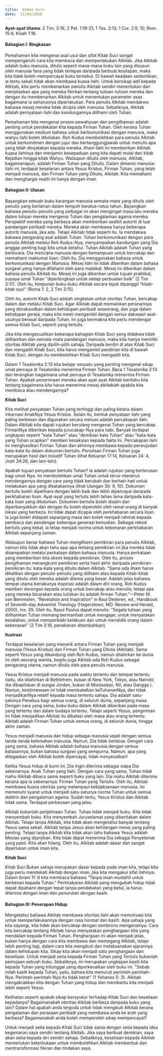 ```yaml
---
title:  Komen Guru
date:  11/04/2020
---
```


**Ayat-ayat Utama**: 2 Tim. 3:16; 2 Pet. 1:19-21; 1 Tes. 2:13; 1 Cor. 2:9, 10; Rom. 15:4; Kisah 1:16.

#### Bahagian I: Ringkasan

Pemahaman kita mengenai asal usul dan sifat Kitab Suci sangat mempengaruhi cara kita membaca dan memperlakukan Alkitab. Jika Alkitab adalah buku manusia, ditulis seperti mana-mana buku lain yang disusun oleh manusia fana yang tidak terlepas daripada berbuat kesilapan, maka kita tidak boleh mempercayai buku tersebut. Di bawah keadaan sedemikian, ia tentu sekali tidak akan membawa kuasa ilahi. Untuk bersikap adil kepada Alkitab, kita perlu membenarkan penulis Alkitab sendiri menentukan dan menjelaskan apa yang mereka fikirkan tentang tulisan-tulisan mereka dan dengan itu membenarkan Alkitab untuk menentukan parameter asas bagaimana ia seharusnya diperlakukan. Para penulis Alkitab mendakwa bahawa mesej mereka tidak dicipta oleh manusia. Sebaliknya, Alkitab adalah pernyataan ilahi dan kandungannya diilhami oleh Tuhan.

Pemahaman kita mengenai proses pewahyuan dan pengilhaman adalah penting untuk pendekatan kita kepada Firman Tuhan. Oleh kerana Tuhan menggunakan medium bahasa untuk berkomunikasi dengan manusia, maka wahyu ilahi boleh dituliskan. Roh Kudus membolehkan para penulis Alkitab untuk berkomitmen dengan jujur dan bertanggungjawab untuk menulis apa yang telah dinyatakan kepada mereka. Ilham  ilahi ini memberikan Alkitab kuasa ilahinya dan menjamin kesepaduan yang kita dapati mulai dari kitab Kejadian hingga kitab Wahyu. Walaupun ditulis oleh manusia, Alkitab, bagaimanapun, adalah Firman Tuhan yang Ditulis. Dalam dimensi manusia-ilahi ini, terdapat keselarian antara Yesus Kristus, Firman Tuhan, yang telah menjadi manusia, dan Firman Tuhan yang Ditulis, Alkitab. Kita memahami dan menghargai realiti ini hanya dengan iman.

#### Bahagian II: Ulasan

Bayangkan sebuah buku karangan manusia semata-mata yang ditulis oleh penulis yang berlainan dalam tempoh beratus-ratus tahun. Bayangkan bahawa penulis-penulis yang pelbagai ini akan mengingat masa lalu mereka dalam tulisan mereka mengenai Tuhan dan pengalaman agama mereka. Perspektif mereka yang berbeza akan memberikan sedikit autoriti di luar pandangan peribadi mereka. Mereka akan membawa hanya beberapa autoriti manusia, jika ada. Tetapi Alkitab tidak seperti itu. Ia mendakwa bahawa pengarang asal adalah Tuhan. Tuhan berkomunikasi   dengan para penulis Alkitab melalui Roh Kudus-Nya, menyampaikan kandungan yang Dia anggap penting bagi kita untuk ketahui.  Tuhan Alkitab adalah Tuhan yang berbicara. Dia mencipta manusia dengan kemampuan untuk bercakap dan memahami maklumat lisan. Oleh itu, Dia menggunakan bahasa untuk berkomunikasi dengan Manusia. Mesej ilahi ini tidak diberikan dalam bahasa surgawi yang hanya difahami oleh para malaikat. Mesej ini diberikan dalam bahasa penulis Alkitab itu. Mesej ini juga diberikan untuk tujuan praktikal, supaya umat Tuhan "diperlengkapi untuk setiap perbuatan baik" (2 Tim 3:17). Oleh itu, himpunan buku-buku Alkitab secara tepat dipanggil "kitab-kitab suci" (Roma 1: 2, 2 Tim 3:15).

Oleh itu, autoriti Kitab Suci adalah singkatan untuk otoritas Tuhan, bercakap dalam dan melalui Kitab Suci. Agar Alkitab dapat memainkan peranannya yang dimaksudkan dalam kehidupan peribadi seseorang, dan juga dalam kehidupan gereja, maka kita mesti mengambil dengan serius dakwaan asal-usulnya berasal daripada Tuhan. Ini juga bermakna kita perlu mendengar semua Kitab Suci, seperti yang tertulis.

Jika kita mengecualikan beberapa bahagian Kitab Suci yang didakwa tidak diilhamkan dan semata-mata pandangan manusia, maka kita  hanya memiliki otoritas Alkitab yang dipilih-pilih sahaja. Daripada berdiri di atas Kitab Suci dan mengadili Kitab Suci, kita harus mengambil pendirian kita di bawah Kitab Suci, dengan itu membolehkan Kitab Suci mengadili kita.

Dalam 1 Tesalonika 2:13 kita belajar sesuatu yang penting mengenai sikap umat percaya di Tesalonika menerima Firman Tuhan. Baca 1 Tesalonika 2:13 dan terangkan bagaimana umat percaya di Tesalonika menerima Firman Tuhan. Apakah penerimaan mereka akan ayat-ayat Alkitab beritahu kita tentang bagaimana kita harus menerima mesej alkitabiah apabila kita membaca atau mendengarnya?

**Kitab Suci**

Kita melihat penyataan Tuhan yang tertinggi dan paling ketara dalam inkarnasi AnakNya Yesus Kristus. Selain itu, bentuk penyataan ilahi yang paling berkesan dan digunakan secara meluas adalah percakapan ilahi. Dalam Alkitab kita dapati rujukan berulang mengenai Tuhan yang bercakap. FirmanNya diberikan kepada jurucakap-Nya para nabi. Banyak terdapat ungkapan seperti "kata Tuhan" atau "demikian kata Tuhan" atau "kata-kata yang Tuhan ucapkan" memberi kesaksian kepada fakta ini. Percakapan ilahi ini menghasilkan Firman Tuhan dan akhirnya membawa kepada perwujudan kata-kata itu dalam dokumen bertulis. Penulisan Firman Tuhan juga merupakan hasil dari inisiatif Tuhan (lihat Keluaran 17:14, Keluaran 24: 4, Josh 24:26, dan lain-lain).

Apakah tujuan penyataan bertulis Tuhan? Ia adalah rujukan yang berterusan bagi umat-Nya. Ini membolehkan umat Tuhan untuk terus-menerus mendengarnya dengan cara yang tidak berubah dan berhati-hati untuk melakukan apa yang dikatakannya (lihat Ulangan 30: 9, 10). Dokumen bertulis boleh dipelihara dengan lebih baik dan lebih dipercayai daripada perkhabaran lisan. Ayat-ayat yang tertulis lebih tahan lama daripada kata-kata lisan yang dituturkan. Dokumen bertulis boleh disalin dan diperbanyakkan dan dengan itu boleh diperolehi oleh  ramai orang di banyak lokasi yang berbeza. Ini tidak dapat dicapai oleh perkhabaran secara lisan. Ia juga boleh didapati sepanjang masa dan boleh menjadi rahmat kepada pembaca dan pendengar beberapa generasi kemudian. Sebagai rekod bertulis yang kekal, ia tetap menjadi norma untuk kebenaran perkhabaran Alkitab sepanjang zaman.

Walaupun benar bahawa Tuhan mengilhami pemikiran para penulis Alkitab, namun kita tidak akan tahu apa-apa tentang pemikiran ini jika mereka tidak disampaikan melalui perkataan dalam bahasa manusia. Hanya perkataan yang memberikan kita akses kepada pemikiran. Oleh itu, proses pengilhaman merangkumi pemikiran serta hasil akhir daripada pemikiran-pemikiran itu: kata-kata yang ditulis dalam Alkitab. "Sama ada ilham harus dikaitkan dengan penulis-penulis yang diilhami atau kepada Kitab-kitab yang ditulis oleh mereka adalah dilema yang besar. Adalah jelas bahawa tempat utama berlakunya inspirasi adalah dalam diri orang. Roh Kudus memberi dorongan kepada orang untuk bercakap atau menulis; tetapi apa yang mereka bicarakan atau tuliskan itu adalah firman Tuhan.”—Peter M. van Bemmelen, “Revelation and Inspiration” in Raul Dederen, ed., Handbook of Seventh-day Adventist Theology (Hagerstown, MD: Review and Herald, 2000), ms. 39. Oleh itu, Rasul Paulus dapat menulis: "Segala tulisan yang diilhamkan Tuhan memang bermanfaat untuk mengajar, untuk menyatakan kesalahan, untuk memperbaiki kelakuan dan untuk mendidik orang dalam kebenaran" (2 Tim 3:16, penekanan ditambahkan).

**Ilustrasi**

Terdapat keselarian yang menarik antara Firman Tuhan yang menjadi manusia (Yesus Kristus) dan Firman Tuhan yang Ditulis (Alkitab). Sama seperti Yesus yang dikandung oleh Roh Kudus, namun dilahirkan ke dunia ini oleh seorang wanita, begitu juga  Alkitab ada Roh Kudus sebagai pengarang utama, namun ditulis oleh para penulis manusia.

Yesus Kristus menjadi manusia pada waktu tertentu dan tempat tertentu (iaitu, dia dilahirkan di Bethlehem, bukan di New York, Tokyo, atau Nairobi; dia dibaptiskan di sungai Jordan, bukan di Mississippi, Nil, atau Gangga ). Namun, keistimewaan ini tidak membatalkan keTuhananNya, dan tidak menjadikanNya relatif kepada masa tertentu sahaja. Dia adalah satu-satunya Penebus bagi semua orang, di seluruh dunia, sepanjang masa. Dengan cara yang sama, buku-buku dalam Alkitab diberikan pada masa yang tertentu dan dalam budaya tertentu. Tetapi seperti Yesus, pengiriman ini tidak menjadikan Alkitab itu dibatasi oleh masa atau orang tertentu. Alkitab adalah Firman Tuhan untuk semua orang, di seluruh dunia, hingga akhir zaman.

Yesus menjadi manusia dan hidup sebagai manusia sejati dengan semua tanda-tanda kelemahan manusia. Namun, Dia tidak berdosa. Dengan cara yang sama, bahasa Alkitab adalah bahasa manusia dengan semua batasannya, bukan bahasa surgawi yang sempurna. Namun, apa yang ditegaskan oleh Alkitab  boleh dipercayai, tidak menyesatkan!

Ketika Yesus hidup di bumi ini, Dia ingin diterima sebagai siapa Dia sebenarnya:  Anak Tuhan yang Ilahi. Dengan cara yang sama, Tuhan tidak mahu Alkitab dibaca sama seperti buku yang lain. Dia mahu Alkitab diterima kerana apa ia sebenarnya: Firman Tuhan yang Tertulis. Oleh itu, Alkitab membawa kuasa otoritas yang melampaui kebijaksanaan manusia. Ini memenuhi syarat untuk menjadi satu-satunya norma Tuhan  untuk semua doktrin dan pengalaman agama. Sudah tentu, Yesus Kristus dan Alkitab tidak sama. Terdapat perbezaan yang jelas.

Alkitab bukanlah penjelmaan Tuhan. Tuhan tidak menjadi buku. Kita tidak menyembah buku. Kita menyembah Juruselamat yang diberitakan dalam Alkitab. Tetapi tanpa Alkitab, kita tidak akan mengetahui banyak tentang Yesus sama sekali. Alkitab tanpa Jesus akan kehilangan mesej yang paling penting. Tetapi tanpa Alkitab kita tidak akan tahu bahawa Yesus adalah Mesias yang dijanjikan. Kita tidak dapat menerima Dia sebagai Penyelamat yang pasti. Kita akan hilang. Oleh itu, Alkitab adalah dasar dan sangat diperlukan untuk iman kita.

**Kitab Suci**

Kitab Suci Bukan sahaja  merupakan dasar kepada pada iman kita, tetapi kita juga perlu mendekati Alkitab dengan iman, jika kita mengakui sifat ilahinya. Dalam Ibrani 11: 6 kita membaca bahawa "Tanpa iman mustahil untuk berkenan kepada Tuhan."  Perkhabaran Alkitab yang mengubah hidup tidak dapat dipahami dengan tepat tanpa pendekatan yang betul, ia harus diterima dengan iman dan penurutan dengan kasih.

#### Bahagian III: Penerapan Hidup

Mengetahui bahawa Alkitab membawa otoritas ilahi akan memotivasi kita untuk memperlakukannya dengan rasa hormat dan kasih. Apa sahaja yang kita sayangi, kita tidak akan bercakap dengan sembrono mengenainya. Cara kita bercakap tentang Alkitab harus menyatakan penghargaan kita yang mendalam kepada Firman Tuhan.  Penghargaan ini akan menjadi jelas, bukan hanya dengan cara kita membawa dan memegang Alkitab, tetapi lebih penting lagi, dalam cara kita mengikuti dan melaksanakan ajarannya dalam kehidupan kita. Sikap kita akan menjadi satu penghargaan dan kesetiaan. Untuk menjadi setia kepada Firman Tuhan yang Tertulis bukanlah pemujaan sebuah buku. Sebaliknya, ini merupakan ungkapan kasih kita kepada Tuhan yang tritunggal yang diperkenalkan oleh buku ini. "Sebab inilah kasih kepada Tuhan, yaitu, bahwa kita menuruti perintah-perintah-Nya. Perintah-perintah-Nya itu tidak berat" (1 Yohanes 5: 3). Alkitab mengakrabkan kita dengan Tuhan yang hidup dan membantu kita menjadi lebih seperti Yesus.

Kelihatan seperti apakah sikap bersyukur terhadap Kitab Suci dan kesetiaan kepadanya?  Bagaimanakah otoritas Alkitab berbeza daripada buku yang lain? Dalam hal apakah anda tergoda untuk tidak mengikuti Alkitab kerana pengalaman dan perasaan peribadi yang membawa anda ke arah yang berbeza? Bagaimanakah anda boleh memperoleh sikap mempercayai?

Untuk menjadi setia kepada Kitab Suci tidak sama dengan setia kepada idea kegemaran saya sendiri tentang Alkitab. Jika saya berbuat demikian, saya akan setia kepada diri sendiri sahaja. Sebaliknya, kesetiaan kepada Alkitab memerlukan keterbukaan untuk membolehkan Alkitab membentuk dan mentransformasi fikiran dan tindakan saya.